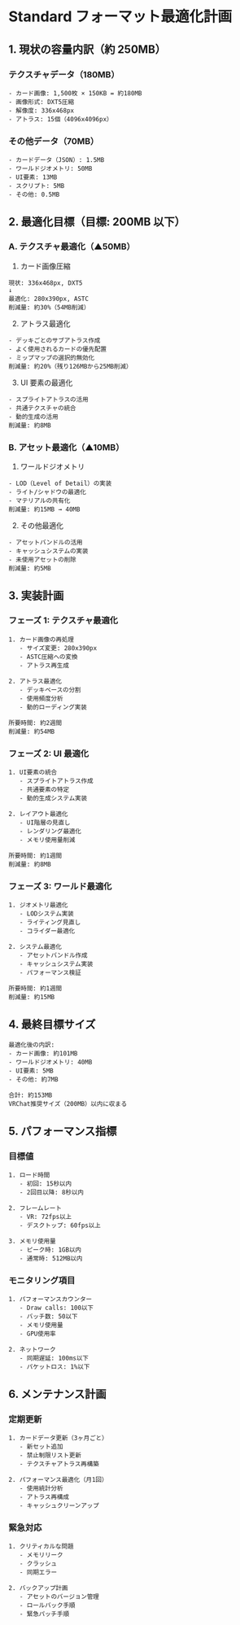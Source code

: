 # Standard フォーマット最適化計画

## 1. 現状の容量内訳（約 250MB）

### テクスチャデータ（180MB）

```
- カード画像: 1,500枚 × 150KB = 約180MB
- 画像形式: DXT5圧縮
- 解像度: 336x468px
- アトラス: 15個（4096x4096px）
```

### その他データ（70MB）

```
- カードデータ（JSON）: 1.5MB
- ワールドジオメトリ: 50MB
- UI要素: 13MB
- スクリプト: 5MB
- その他: 0.5MB
```

## 2. 最適化目標（目標: 200MB 以下）

### A. テクスチャ最適化（▲50MB）

1. カード画像圧縮

```
現状: 336x468px, DXT5
↓
最適化: 280x390px, ASTC
削減量: 約30%（54MB削減）
```

2. アトラス最適化

```
- デッキごとのサブアトラス作成
- よく使用されるカードの優先配置
- ミップマップの選択的無効化
削減量: 約20%（残り126MBから25MB削減）
```

3. UI 要素の最適化

```
- スプライトアトラスの活用
- 共通テクスチャの統合
- 動的生成の活用
削減量: 約8MB
```

### B. アセット最適化（▲10MB）

1. ワールドジオメトリ

```
- LOD（Level of Detail）の実装
- ライト/シャドウの最適化
- マテリアルの共有化
削減量: 約15MB → 40MB
```

2. その他最適化

```
- アセットバンドルの活用
- キャッシュシステムの実装
- 未使用アセットの削除
削減量: 約5MB
```

## 3. 実装計画

### フェーズ 1: テクスチャ最適化

```
1. カード画像の再処理
   - サイズ変更: 280x390px
   - ASTC圧縮への変換
   - アトラス再生成

2. アトラス最適化
   - デッキベースの分割
   - 使用頻度分析
   - 動的ローディング実装

所要時間: 約2週間
削減量: 約54MB
```

### フェーズ 2: UI 最適化

```
1. UI要素の統合
   - スプライトアトラス作成
   - 共通要素の特定
   - 動的生成システム実装

2. レイアウト最適化
   - UI階層の見直し
   - レンダリング最適化
   - メモリ使用量削減

所要時間: 約1週間
削減量: 約8MB
```

### フェーズ 3: ワールド最適化

```
1. ジオメトリ最適化
   - LODシステム実装
   - ライティング見直し
   - コライダー最適化

2. システム最適化
   - アセットバンドル作成
   - キャッシュシステム実装
   - パフォーマンス検証

所要時間: 約1週間
削減量: 約15MB
```

## 4. 最終目標サイズ

```
最適化後の内訳:
- カード画像: 約101MB
- ワールドジオメトリ: 40MB
- UI要素: 5MB
- その他: 約7MB

合計: 約153MB
VRChat推奨サイズ（200MB）以内に収まる
```

## 5. パフォーマンス指標

### 目標値

```
1. ロード時間
   - 初回: 15秒以内
   - 2回目以降: 8秒以内

2. フレームレート
   - VR: 72fps以上
   - デスクトップ: 60fps以上

3. メモリ使用量
   - ピーク時: 1GB以内
   - 通常時: 512MB以内
```

### モニタリング項目

```
1. パフォーマンスカウンター
   - Draw calls: 100以下
   - バッチ数: 50以下
   - メモリ使用量
   - GPU使用率

2. ネットワーク
   - 同期遅延: 100ms以下
   - パケットロス: 1%以下
```

## 6. メンテナンス計画

### 定期更新

```
1. カードデータ更新（3ヶ月ごと）
   - 新セット追加
   - 禁止制限リスト更新
   - テクスチャアトラス再構築

2. パフォーマンス最適化（月1回）
   - 使用統計分析
   - アトラス再構成
   - キャッシュクリーンアップ
```

### 緊急対応

```
1. クリティカルな問題
   - メモリリーク
   - クラッシュ
   - 同期エラー

2. バックアップ計画
   - アセットのバージョン管理
   - ロールバック手順
   - 緊急パッチ手順
```
